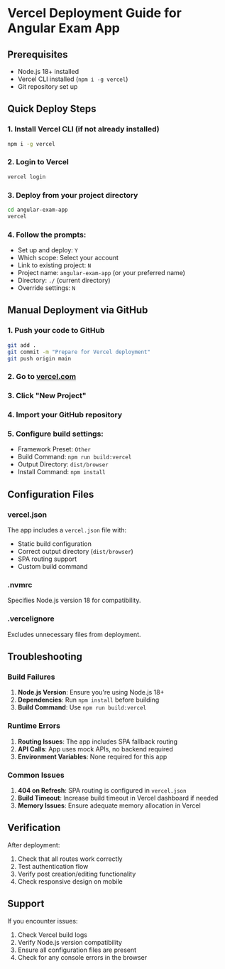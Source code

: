 # Vercel Deployment Guide for Angular Exam App

## Prerequisites
- Node.js 18+ installed
- Vercel CLI installed (`npm i -g vercel`)
- Git repository set up

## Quick Deploy Steps

### 1. Install Vercel CLI (if not already installed)
```bash
npm i -g vercel
```

### 2. Login to Vercel
```bash
vercel login
```

### 3. Deploy from your project directory
```bash
cd angular-exam-app
vercel
```

### 4. Follow the prompts:
- Set up and deploy: `Y`
- Which scope: Select your account
- Link to existing project: `N`
- Project name: `angular-exam-app` (or your preferred name)
- Directory: `./` (current directory)
- Override settings: `N`

## Manual Deployment via GitHub

### 1. Push your code to GitHub
```bash
git add .
git commit -m "Prepare for Vercel deployment"
git push origin main
```

### 2. Go to [vercel.com](https://vercel.com)
### 3. Click "New Project"
### 4. Import your GitHub repository
### 5. Configure build settings:
- Framework Preset: `Other`
- Build Command: `npm run build:vercel`
- Output Directory: `dist/browser`
- Install Command: `npm install`

## Configuration Files

### vercel.json
The app includes a `vercel.json` file with:
- Static build configuration
- Correct output directory (`dist/browser`)
- SPA routing support
- Custom build command

### .nvmrc
Specifies Node.js version 18 for compatibility.

### .vercelignore
Excludes unnecessary files from deployment.

## Troubleshooting

### Build Failures
1. **Node.js Version**: Ensure you're using Node.js 18+
2. **Dependencies**: Run `npm install` before building
3. **Build Command**: Use `npm run build:vercel`

### Runtime Errors
1. **Routing Issues**: The app includes SPA fallback routing
2. **API Calls**: App uses mock APIs, no backend required
3. **Environment Variables**: None required for this app

### Common Issues
1. **404 on Refresh**: SPA routing is configured in `vercel.json`
2. **Build Timeout**: Increase build timeout in Vercel dashboard if needed
3. **Memory Issues**: Ensure adequate memory allocation in Vercel

## Verification

After deployment:
1. Check that all routes work correctly
2. Test authentication flow
3. Verify post creation/editing functionality
4. Check responsive design on mobile

## Support

If you encounter issues:
1. Check Vercel build logs
2. Verify Node.js version compatibility
3. Ensure all configuration files are present
4. Check for any console errors in the browser
